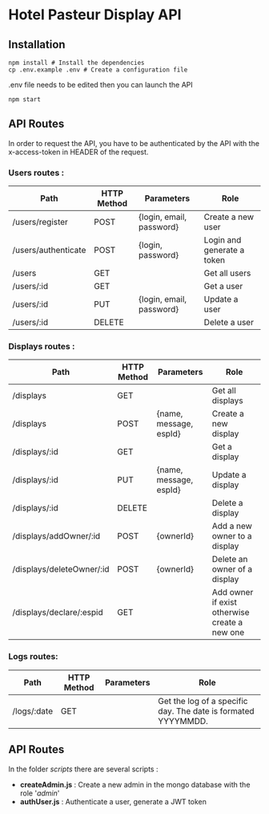 # Hotel Pasteur Display API


## Installation

    npm install # Install the dependencies
    cp .env.example .env # Create a configuration file

.env file needs to be edited then you can launch the API

    npm start


## API Routes

In order to request the API, you have to be authenticated by the API with the x-access-token in HEADER of the request.

### Users routes :
| Path | HTTP Method | Parameters | Role |
|--|--|--|--|
| /users/register | POST | {login, email, password} | Create a new user |
| /users/authenticate | POST | {login, password} | Login and generate a token |
| /users | GET |  | Get all users |
| /users/:id | GET |  | Get a user |
| /users/:id | PUT | {login, email, password} | Update a user |
| /users/:id | DELETE |  | Delete a user |


### Displays routes :
| Path | HTTP Method | Parameters | Role |
|--|--|--|--|
| /displays | GET |  | Get all displays |
| /displays | POST | {name, message, espId} | Create a new display |
| /displays/:id | GET |  | Get a display |
| /displays/:id | PUT | {name, message, espId} | Update a display |
| /displays/:id | DELETE |  | Delete a display |
| /displays/addOwner/:id | POST | {ownerId} | Add a new owner to a display |
| /displays/deleteOwner/:id | POST | {ownerId} | Delete an owner of a display |
| /displays/declare/:espid | GET |  | Add owner if exist otherwise create a new one |

### Logs routes:
| Path | HTTP Method | Parameters | Role |
|--|--|--|--|
|/logs/:date| GET | | Get the log of a specific day. The date is formated YYYYMMDD.


## API Routes
In the folder *scripts* there are several scripts : 

 - **createAdmin.js** : Create a new admin in the mongo database with the role '*admin*'
 - **authUser.js** : Authenticate a user, generate a JWT token

